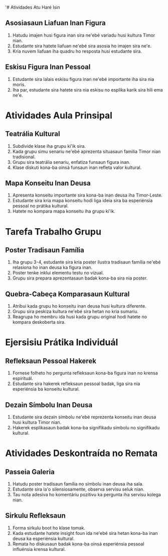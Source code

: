 '# Atividades Atu Haré Isin

## Asosiasaun Liafuan Inan Figura
1. Hatudu imajen husi figura inan sira ne'ebé variadu husi kultura Timor nian.
2. Estudante sira hatete liafuan ne'ebé sira asosia ho imajen sira ne'e.
3. Kria nuvem liafuan iha quadru ho resposta husi estudante sira.

## Eskisu Figura Inan Pessoal
1. Estudante sira lalais eskisu figura inan ne'ebé importante iha sira nia moris.
2. Iha par, estudante sira hatete sira nia eskisu no esplika karik sira hili ema ne'e.

# Atividades Aula Prinsipal

## Teatrália Kultural
1. Subdivide klase iha grupu ki'ik sira.
2. Kada grupu simu senariu ne'ebé aprezenta situasaun familia Timor nian tradisional.
3. Grupu sira teatrália senariu, enfatiza funsaun figura inan.
4. Klase diskuti kona-ba oinsá funsaun inan refleta valor kultural.

## Mapa Konseitu Inan Deusa
1. Apresenta konseitu importante sira kona-ba inan deusa iha Timor-Leste.
2. Estudante sira kria mapa konseitu hodi liga ideia sira ba esperiénsia pessoal no prátika kultural.
3. Hatete no kompara mapa konseitu iha grupu ki'ik.

# Tarefa Trabalho Grupu

## Poster Tradisaun Família
1. Iha grupu 3-4, estudante sira kria poster ilustra tradisaun família ne'ebé relasiona ho inan deusa ka figura inan.
2. Poster tenke inklui elementu testu no vizual.
3. Grupu sira prepara aprezentasaun badak kona-ba sira nia poster.

## Quebra-Cabeça Komparasaun Kultural
1. Atribui kada grupu ho konseitu inan deusa husi kultura diferente.
2. Grupu sira peskiza kultura ne'ebé sira hetan no kria sumariu.
3. Reagrupa ho membru ida husi kada grupu original hodi hatete no kompara deskoberta sira.

# Ejersisiu Prátika Individuál

## Refleksaun Pessoal Hakerek
1. Fornese folheto ho pergunta refleksaun kona-ba figura inan no krensa espirituál.
2. Estudante sira hakerek refleksaun pessoal badak, liga sira nia esperiénsia ba konseitu kultural.

## Dezain Símbolu Inan Deusa
1. Estudante sira dezain símbolu ne'ebé reprezenta konseitu inan deusa husi kultura Timor nian.
2. Hakerek esplikasaun badak kona-ba signifikadu símbolu no signifikadu kultural.

# Atividades Deskontraída no Remata

## Passeia Galeria
1. Hatudu poster tradisaun família no símbolu inan deusa iha sala.
2. Estudante sira la'o silensiosamente, observa servisu seluk nian.
3. Tau nota adesiva ho komentáriu pozitivu ka pergunta iha servisu kolega nian.

## Sirkulu Refleksaun
1. Forma sirkulu boot ho klase tomak.
2. Kada estudante hatete insight foun ida ne'ebé sira hetan kona-ba inan deusa ka esperiénsia kultural.
3. Remata ho diskusaun badak kona-ba oinsá esperiénsia pessoal influénsia krensa kultural.